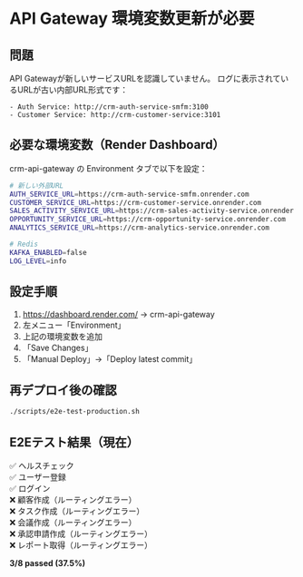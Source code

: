 # API Gateway 環境変数更新が必要

## 問題

API Gatewayが新しいサービスURLを認識していません。
ログに表示されているURLが古い内部URL形式です：

```
- Auth Service: http://crm-auth-service-smfm:3100
- Customer Service: http://crm-customer-service:3101
```

## 必要な環境変数（Render Dashboard）

crm-api-gateway の Environment タブで以下を設定：

```bash
# 新しい外部URL
AUTH_SERVICE_URL=https://crm-auth-service-smfm.onrender.com
CUSTOMER_SERVICE_URL=https://crm-customer-service.onrender.com
SALES_ACTIVITY_SERVICE_URL=https://crm-sales-activity-service.onrender.com
OPPORTUNITY_SERVICE_URL=https://crm-opportunity-service.onrender.com
ANALYTICS_SERVICE_URL=https://crm-analytics-service.onrender.com

# Redis
KAFKA_ENABLED=false
LOG_LEVEL=info
```

## 設定手順

1. https://dashboard.render.com/ → crm-api-gateway
2. 左メニュー「Environment」
3. 上記の環境変数を追加
4. 「Save Changes」
5. 「Manual Deploy」→「Deploy latest commit」

## 再デプロイ後の確認

```bash
./scripts/e2e-test-production.sh
```

## E2Eテスト結果（現在）

✅ ヘルスチェック  
✅ ユーザー登録  
✅ ログイン  
❌ 顧客作成（ルーティングエラー）  
❌ タスク作成（ルーティングエラー）  
❌ 会議作成（ルーティングエラー）  
❌ 承認申請作成（ルーティングエラー）  
❌ レポート取得（ルーティングエラー）

**3/8 passed (37.5%)**
